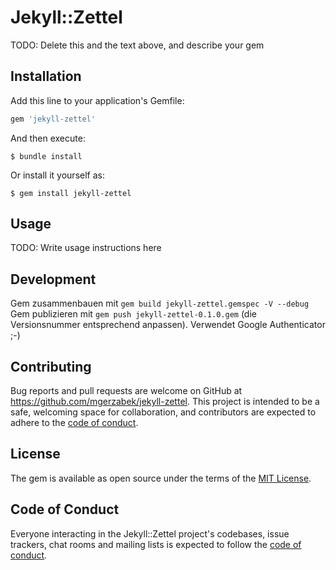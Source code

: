 # Jekyll::Zettel

TODO: Delete this and the text above, and describe your gem

## Installation

Add this line to your application's Gemfile:

```ruby
gem 'jekyll-zettel'
```

And then execute:

    $ bundle install

Or install it yourself as:

    $ gem install jekyll-zettel

## Usage

TODO: Write usage instructions here

## Development

Gem zusammenbauen mit `gem build jekyll-zettel.gemspec -V --debug`
Gem publizieren mit `gem push jekyll-zettel-0.1.0.gem` (die Versionsnummer entsprechend anpassen).
Verwendet Google Authenticator ;-)

## Contributing

Bug reports and pull requests are welcome on GitHub at https://github.com/mgerzabek/jekyll-zettel. This project is intended to be a safe, welcoming space for collaboration, and contributors are expected to adhere to the [code of conduct](https://github.com/mgerzabek/jekyll-zettel/blob/master/CODE_OF_CONDUCT.md).

## License

The gem is available as open source under the terms of the [MIT License](https://opensource.org/licenses/MIT).

## Code of Conduct

Everyone interacting in the Jekyll::Zettel project's codebases, issue trackers, chat rooms and mailing lists is expected to follow the [code of conduct](https://github.com/mgerzabek/jekyll-zettel/blob/master/CODE_OF_CONDUCT.md).
